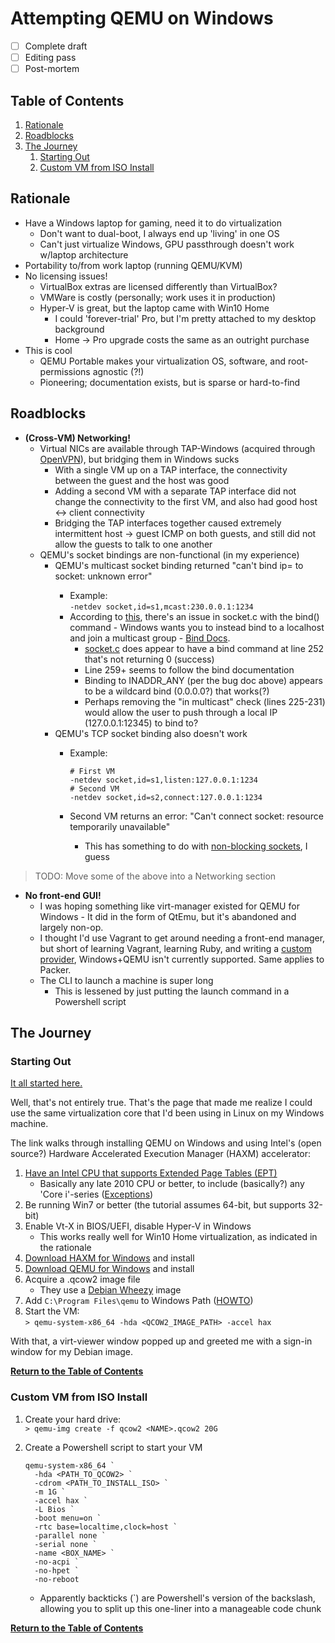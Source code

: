 # Attempting QEMU on Windows
- [ ] Complete draft
- [ ] Editing pass
- [ ] Post-mortem

## Table of Contents
1. [Rationale](#rationale)
1. [Roadblocks](#roadblocks)
1. [The Journey](#the-journey)
   1. [Starting Out](#starting-out)
   1. [Custom VM from ISO Install](#custom-vm-from-iso-install)

## Rationale
- Have a Windows laptop for gaming, need it to do virtualization
  - Don't want to dual-boot, I always end up 'living' in one OS
  - Can't just virtualize Windows, GPU passthrough doesn't work w/laptop architecture
- Portability to/from work laptop (running QEMU/KVM)
- No licensing issues!
  - VirtualBox extras are licensed differently than VirtualBox?
  - VMWare is costly (personally; work uses it in production)
  - Hyper-V is great, but the laptop came with Win10 Home
    - I could 'forever-trial' Pro, but I'm pretty attached to my desktop background
    - Home -> Pro upgrade costs the same as an outright purchase
- This is cool
  - QEMU Portable makes your virtualization OS, software, and root-permissions agnostic (?!)
  - Pioneering; documentation exists, but is sparse or hard-to-find

## Roadblocks
- __(Cross-VM) Networking!__
  - Virtual NICs are available through TAP-Windows (acquired through [OpenVPN](https://openvpn.net/index.php/open-source/downloads.html)), but bridging them in Windows sucks
    - With a single VM up on a TAP interface, the connectivity between the guest and the host was good
    - Adding a second VM with a separate TAP interface did not change the connectivity to the first VM, and also had good host <-> client connectivity
    - Bridging the TAP interfaces together caused extremely intermittent host -> guest ICMP on both guests, and still did not allow the guests to talk to one another
  - QEMU's socket bindings are non-functional (in my experience)
    - QEMU's multicast socket binding returned "can't bind ip=<IP> to socket: unknown error"
      - Example:<br/>`-netdev socket,id=s1,mcast:230.0.0.1:1234` 
      - According to [this](https://bugs.launchpad.net/qemu/+bug/1744009), there's an issue in socket.c with the bind() command - Windows wants you to instead bind to a localhost and join a multicast group - [Bind Docs](https://msdn.microsoft.com/en-us/library/windows/desktop/ms737550).
        - [socket.c](https://github.com/qemu/qemu/blob/master/net/socket.c) does appear to have a bind command at line 252 that's not returning 0 (success)
        - Line 259+ seems to follow the bind documentation
        - Binding to INADDR_ANY (per the bug doc above) appears to be a wildcard bind (0.0.0.0?) that works(?)
        - Perhaps removing the "in multicast" check (lines 225-231) would allow the user to push through a local IP (127.0.0.1:12345) to bind to?
    - QEMU's TCP socket binding also doesn't work
      - Example:<br/>

            # First VM
            -netdev socket,id=s1,listen:127.0.0.1:1234
            # Second VM
            -netdev socket,id=s2,connect:127.0.0.1:1234
      - Second VM returns an error: "Can't connect socket: resource temporarily unavailable"
        - This has something to do with [non-blocking sockets](https://stackoverflow.com/questions/14370489/what-can-cause-a-resource-temporarily-unavailable-on-sock-send-command), I guess

> TODO: Move some of the above into a Networking section

- __No front-end GUI!__
  - I was hoping something like virt-manager existed for QEMU for Windows - It did in the form of QtEmu, but it's abandoned and largely non-op.
  - I thought I'd use Vagrant to get around needing a front-end manager, but short of learning Vagrant, learning Ruby, and writing a [custom provider](https://www.vagrantup.com/docs/plugins/providers.html), Windows+QEMU isn't currently supported.  Same applies to Packer.
  - The CLI to launch a machine is super long
    - This is lessened by just putting the launch command in a Powershell script

## The Journey

### Starting Out
[It all started here.](https://www.qemu.org/2017/11/22/haxm-usage-windows/)

Well, that's not entirely true.  That's the page that made me realize I could use the same virtualization core that I'd been using in Linux on my Windows machine.

The link walks through installing QEMU on Windows and using Intel's (open source?) Hardware Accelerated Execution Manager (HAXM) accelerator:
1. [Have an Intel CPU that supports Extended Page Tables (EPT)](https://ark.intel.com/Search/FeatureFilter?productType=processors&ExtendedPageTables=true)
   - Basically any late 2010 CPU or better, to include (basically?) any 'Core i'-series ([Exceptions](https://ark.intel.com/Search/FeatureFilter?productType=processors&ExtendedPageTables=false))
1. Be running Win7 or better (the tutorial assumes 64-bit, but supports 32-bit)
1. Enable Vt-X in BIOS/UEFI, disable Hyper-V in Windows
   - This works really well for Win10 Home virtualization, as indicated in the rationale
1. [Download HAXM for Windows](https://software.intel.com/en-us/articles/intel-hardware-accelerated-execution-manager-intel-haxm) and install
1. [Download QEMU for Windows](https://qemu.weilnetz.de/w64/) and install
1. Acquire a .qcow2 image file
   - They use a [Debian Wheezy](https://people.debian.org/~aurel32/qemu/amd64/) image
1. Add `C:\Program Files\qemu` to Windows Path ([HOWTO](https://stackoverflow.com/questions/44272416/how-to-add-a-folder-to-path-environment-variable-in-windows-10-with-screensho))
1. Start the VM:<br/>`> qemu-system-x86_64 -hda <QCOW2_IMAGE_PATH> -accel hax`

With that, a virt-viewer window popped up and greeted me with a sign-in window for my Debian image.

__[Return to the Table of Contents](#table-of-contents)__

### Custom VM from ISO Install

1. Create your hard drive:<br/>`> qemu-img create -f qcow2 <NAME>.qcow2 20G`
1. Create a Powershell script to start your VM

       qemu-system-x86_64 `
         -hda <PATH_TO_QCOW2> `
         -cdrom <PATH_TO_INSTALL_ISO> `
         -m 1G `
         -accel hax `
         -L Bios `
         -boot menu=on `
         -rtc base=localtime,clock=host `
         -parallel none `
         -serial none `
         -name <BOX_NAME> `
         -no-acpi `
         -no-hpet `
         -no-reboot

   - Apparently backticks (`) are Powershell's version of the backslash, allowing you to split up this one-liner into a manageable code chunk

__[Return to the Table of Contents](#table-of-contents)__